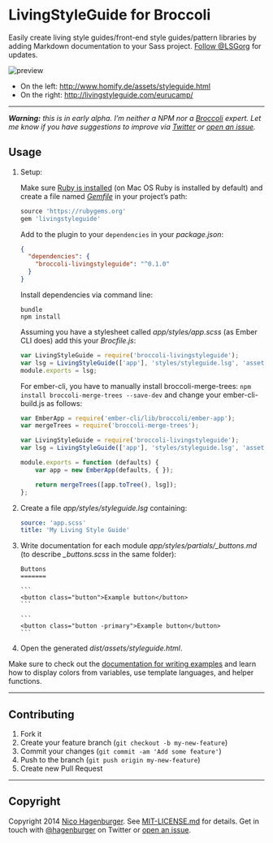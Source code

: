 # LivingStyleGuide for Broccoli

Easily create living style guides/front-end style guides/pattern libraries by adding Markdown documentation to your Sass project. [Follow @LSGorg](https://twitter.com/LSGorg) for updates.

![preview](https://cloud.githubusercontent.com/assets/103399/3854622/2fb68574-1eda-11e4-862c-33e7d7943c56.jpg)

* On the left: http://www.homify.de/assets/styleguide.html
* On the right: http://livingstyleguide.com/eurucamp/

----

_**Warning:** this is in early alpha. I’m neither a NPM nor a [Broccoli](https://github.com/broccolijs/broccoli) expert. Let me know if you have suggestions to improve via [Twitter](https://twitter.com/LSGorg) or [open an issue](http://github.com/hagenburger/broccoli-livingstyleguide/issues/new)._


## Usage

1.  Setup:

    Make sure [Ruby is installed](https://www.ruby-lang.org/en/downloads/) (on Mac OS Ruby is installed by default) and create a file named _[Gemfile](http://bundler.io/#getting-started)_ in your project’s path:

    ``` ruby
    source 'https://rubygems.org'
    gem 'livingstyleguide'
    ```

    Add to the plugin to your `dependencies` in your _package.json_:

    ``` json
    {
      "dependencies": {
        "broccoli-livingstyleguide": "^0.1.0"
      }
    }
    ```

    Install dependencies via command line:

    ```
    bundle
    npm install
    ```

    Assuming you have a stylesheet called _app/styles/app.scss_ (as Ember CLI does) add this your _Brocfile.js_:

    ``` javascript
    var LivingStyleGuide = require('broccoli-livingstyleguide');
    var lsg = LivingStyleGuide(['app'], 'styles/styleguide.lsg', 'assets/styleguide.html');
    module.exports = lsg;
    ```
    
    For ember-cli, you have to manually install broccoli-merge-trees: `npm install broccoli-merge-trees --save-dev` and change your ember-cli-build.js as follows:

    ``` javascript
    var EmberApp = require('ember-cli/lib/broccoli/ember-app');
    var mergeTrees = require('broccoli-merge-trees');
    
    var LivingStyleGuide = require('broccoli-livingstyleguide');
    var lsg = LivingStyleGuide(['app'], 'styles/styleguide.lsg', 'assets/styleguide.html');
    
    module.exports = function (defaults) {
        var app = new EmberApp(defaults, { });

        return mergeTrees([app.toTree(), lsg]);
    };
    ```
    
2.  Create a file _app/styles/styleguide.lsg_ containing:
    ``` yaml
    source: 'app.scss'
    title: 'My Living Style Guide'
    ```

3.  Write documentation for each module *app/styles/partials/_buttons.md* (to describe *_buttons.scss* in the same folder):

        Buttons
        =======

        ```
        <button class="button">Example button</button>
        ```

        ```
        <button class="button -primary">Example button</button>
        ```

4.  Open the generated _dist/assets/styleguide.html_.


Make sure to check out the [documentation for writing examples](https://github.com/hagenburger/livingstyleguide#writing-examples) and learn how to display colors from variables, use template languages, and helper functions.


----


## Contributing

1. Fork it
2. Create your feature branch (`git checkout -b my-new-feature`)
3. Commit your changes (`git commit -am 'Add some feature'`)
4. Push to the branch (`git push origin my-new-feature`)
5. Create new Pull Request


----


## Copyright

Copyright 2014 [Nico Hagenburger](http://www.hagenburger.net).
See [MIT-LICENSE.md](MIT-LICENSE.md) for details.
Get in touch with [@hagenburger](http://twitter.com/hagenburger) on Twitter or [open an issue](https://github.com/hagenburger/livingstyleguide/issues/new).


